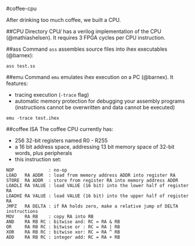 #coffee-cpu

After drinking too much coffee, we built a CPU.

##CPU
Directory CPU/ has a verilog implementation of the CPU (@mathiashelsen). It requires 3 FPGA cycles per CPU instruction.

##ass
Command ``ass`` assembles source files into ihex executables (@barnex):
```
ass test.ss
```

##emu
Command ``emu`` emulates ihex execution on a PC (@barnex). It features:
  * tracing execution (``-trace`` flag)
  * automatic memory protection for debugging your assembly programs (instructions cannot be overwritten and data cannot be executed)
```
emu -trace test.ihex
```

##coffee ISA
The coffee CPU currently has:
  * 256 32-bit registers named R0 - R255
  * a 16 bit address space, addressing 13 bit memory space of 32-bit words, plus peripherals
  * this instruction set:

```
NOP             : no-op
LOAD   RA ADDR  : load from memory address ADDR into register RA
STORE  RA ADDR  : store from register RA into memory address ADDR
LOADLI RA VALUE : load VALUE (16 bit) into the lower half of register RA
LOADHI RA VALUE : load VALUE (16 bit) into the upper half of register RA
JMPZ   RA DELTA : if RA holds zero, make a relative jump of DELTA instructions
MOV    RA RB    : copy RA into RB
AND    RA RB RC : bitwise and: RC = RA & RB
OR     RA RB RC : bitwise or : RC = RA | RB
XOR    RA RB RC : bitwise xor: RC = RA ^ RB
ADD    RA RB RC : integer add: RC = RA + RB
```

